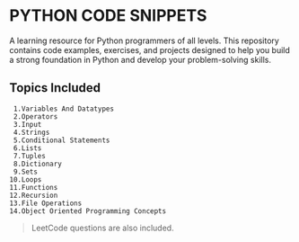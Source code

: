 # PYTHON CODE SNIPPETS

A learning resource for Python programmers of all levels. This repository contains code examples, exercises, and projects designed to help you build a strong foundation in Python and develop your problem-solving skills.

## Topics Included

     1.Variables And Datatypes
     2.Operators
     3.Input
     4.Strings
     5.Conditional Statements
     6.Lists
     7.Tuples
     8.Dictionary
     9.Sets
    10.Loops
    11.Functions
    12.Recursion
    13.File Operations
    14.Object Oriented Programming Concepts

> LeetCode questions are also included.
